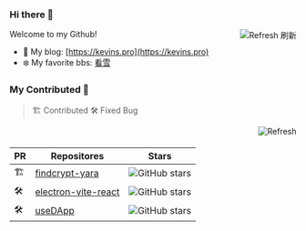 ### Hi there 👋

<img src="https://github-readme-stats-mu-orpin.vercel.app/api?username=kevinsbobo&show_icons=true&icon_color=1E90FF&text_color=696969&bg_color=ffffff&include_all_commits=true&hide=issues&custom_title=My%20Github%20Status%20%28include%20private%20contributions%29" align="right" alt="Refresh 刷新" style="margin-bottom: 20px;"/>

Welcome to my Github!

- 🚀 My blog: [https://kevins.pro](https://kevins.pro)
- ❄️ My favorite bbs: [看雪](https://bbs.kanxue.com/homepage-751258.htm)

### My Contributed 🌱

> 🏗️ Contributed 🛠️ Fixed Bug

<img src="https://github-readme-stats-mu-orpin.vercel.app/api/top-langs/?username=kevinsbobo&layout=compact&hide=Roff,css,html,PHP" align="right" alt="Refresh" style="margin-bottom: 20px;"/>

| PR | Repositores | Stars |
| ---- | ---- | ---- |
| 🏗️ | [findcrypt-yara](https://github.com/polymorf/findcrypt-yara) | ![GitHub stars](https://img.shields.io/github/stars/polymorf/findcrypt-yara?color=1E90FF) |
| 🛠️ | [electron-vite-react](https://github.com/electron-vite/electron-vite-react) | ![GitHub stars](https://img.shields.io/github/stars/caoxiemeihao/vite-react-electron?color=1E90FF) |
| 🛠️ | [useDApp](https://github.com/TrueFiEng/useDApp) | ![GitHub stars](https://img.shields.io/github/stars/TrueFiEng/useDApp?color=1E90FF) |


<!--
- 🔭 I’m currently working on ...
- 🌱 I’m currently learning ...
- 👯 I’m looking to collaborate on ...
- 🤔 I’m looking for help with ...
- 💬 Ask me about ...
- 📫 How to reach me: ...
- 😄 Pronouns: ...
- ⚡ Fun fact: ...
-->
